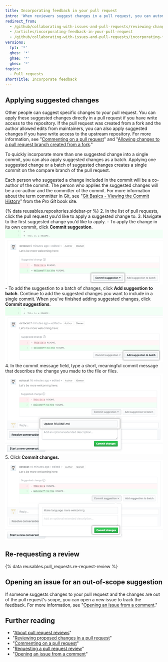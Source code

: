 ```yaml
---
title: Incorporating feedback in your pull request
intro: 'When reviewers suggest changes in a pull request, you can automatically incorporate the changes into the pull request or open an issue to track out-of-scope suggestions.'
redirect_from:
  - /github/collaborating-with-issues-and-pull-requests/reviewing-changes-in-pull-requests/incorporating-feedback-in-your-pull-request
  - /articles/incorporating-feedback-in-your-pull-request
  - /github/collaborating-with-issues-and-pull-requests/incorporating-feedback-in-your-pull-request
versions:
  fpt: '*'
  ghes: '*'
  ghae: '*'
  ghec: '*'
topics:
  - Pull requests
shortTitle: Incorporate feedback
---
```

## Applying suggested changes

Other people can suggest specific changes to your pull request. You can apply these suggested changes directly in a pull request if you have write access to the repository. If the pull request was created from a fork and the author allowed edits from maintainers, you can also apply suggested changes if you have write access to the upstream repository. For more information, see "[Commenting on a pull request](/github/collaborating-with-issues-and-pull-requests/commenting-on-a-pull-request)" and "[Allowing changes to a pull request branch created from a fork](/github/collaborating-with-issues-and-pull-requests/allowing-changes-to-a-pull-request-branch-created-from-a-fork)."

To quickly incorporate more than one suggested change into a single commit, you can also apply suggested changes as a batch. Applying one suggested change or a batch of suggested changes creates a single commit on the compare branch of the pull request.

Each person who suggested a change included in the commit will be a co-author of the commit. The person who applies the suggested changes will be a co-author and the committer of the commit. For more information about the term committer in Git, see "[Git Basics - Viewing the Commit History](https://git-scm.com/book/en/v2/Git-Basics-Viewing-the-Commit-History)" from the _Pro Git_ book site.

{% data reusables.repositories.sidebar-pr %}
2. In the list of pull requests, click the pull request you'd like to apply a suggested change to.
3. Navigate to the first suggested change you'd like to apply.
    - To apply the change in its own commit, click **Commit suggestion**.
  ![Commit suggestion button](/assets/images/help/pull_requests/commit-suggestion-button.png)
    - To add the suggestion to a batch of changes, click **Add suggestion to batch**. Continue to add the suggested changes you want to include in a single commit. When you've finished adding suggested changes, click **Commit suggestions**.
  ![Add suggestion to batch button](/assets/images/help/pull_requests/add-suggestion-to-batch.png)
4. In the commit message field, type a short, meaningful commit message that describes the change you made to the file or files.
![Commit message field](/assets/images/help/pull_requests/suggested-change-commit-message-field.png)
5. Click **Commit changes.**
![Commit changes button](/assets/images/help/pull_requests/commit-changes-button.png)

## Re-requesting a review

{% data reusables.pull_requests.re-request-review %}

## Opening an issue for an out-of-scope suggestion

If someone suggests changes to your pull request and the changes are out of the pull request's scope, you can open a new issue to track the feedback. For more information, see "[Opening an issue from a comment](/github/managing-your-work-on-github/opening-an-issue-from-a-comment)."

## Further reading

- "[About pull request reviews](/github/collaborating-with-issues-and-pull-requests/about-pull-request-reviews)"
- "[Reviewing proposed changes in a pull request](/github/collaborating-with-issues-and-pull-requests/reviewing-proposed-changes-in-a-pull-request)"
- "[Commenting on a pull request](/github/collaborating-with-issues-and-pull-requests/commenting-on-a-pull-request)"
- "[Requesting a pull request review](/github/collaborating-with-issues-and-pull-requests/requesting-a-pull-request-review)"
- "[Opening an issue from a comment](/github/managing-your-work-on-github/opening-an-issue-from-a-comment)"
